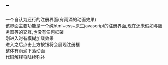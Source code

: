 # -
一个自认为还行的注册界面(有雨滴的动画效果)</br>
该界面主要功能是一个纯html+css+原生javascript的注册界面,现在还未假如与服务器等的交互,也没有任何框架</br>
刚进入时有模糊加载效果</br>
进入之后点击上方按钮将会展现注册框</br>
整体有雨滴下落动画</br>
代码解释将陆续弥补</br>
